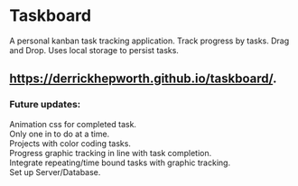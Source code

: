 # Taskboard
A personal kanban task tracking application. Track progress by tasks. Drag and Drop. Uses local storage to persist tasks. 

## https://derrickhepworth.github.io/taskboard/.

### Future updates:
Animation css for completed task.  
Only one in to do at a time.   
Projects with color coding tasks.   
Progress graphic tracking in line with task completion.   
Integrate repeating/time bound tasks with graphic tracking.   
Set up Server/Database. 
